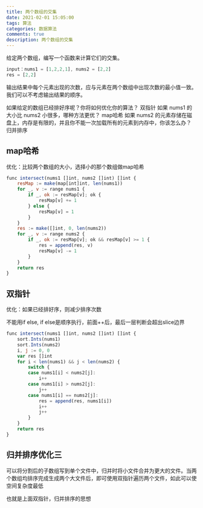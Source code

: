 ```yaml
---
title: 两个数组的交集
date: 2021-02-01 15:05:00
tags: 算法
categories: 数据算法
comments: true
description: 两个数组的交集
---
```


给定两个数组，编写一个函数来计算它们的交集。

``` javascript
input：nums1 = [1,2,2,1], nums2 = [2,2]
res = [2,2]
```
输出结果中每个元素出现的次数，应与元素在两个数组中出现次数的最小值一致。
我们可以不考虑输出结果的顺序。


如果给定的数组已经排好序呢？你将如何优化你的算法？ 双指针
如果 nums1 的大小比 nums2 小很多，哪种方法更优？ map哈希
如果 nums2 的元素存储在磁盘上，内存是有限的，并且你不能一次加载所有的元素到内存中，你该怎么办？ 归并排序


## map哈希

优化：比较两个数组的大小，选择小的那个数组做map哈希

``` javascript
func intersect(nums1 []int, nums2 []int) []int {
    resMap := make(map[int]int, len(nums1))
    for _, v := range nums1 {
        if _, ok := resMap[v]; ok {
            resMap[v] += 1
        } else {
            resMap[v] = 1
        }
    }
    res := make([]int, 0, len(nums2))
    for _, v := range nums2 {
        if _, ok := resMap[v]; ok && resMap[v] >= 1 {
            res = append(res, v)
            resMap[v] -= 1
        }
    }
    return res
}
```

## 双指针

优化：如果已经排好序，则减少排序次数

不能用if else, if else是顺序执行，前面++后，最后一层判断会超出slice边界

``` javascript
func intersect(nums1 []int, nums2 []int) []int {
    sort.Ints(nums1)
    sort.Ints(nums2)
    i, j := 0, 0
    var res []int
    for i < len(nums1) && j < len(nums2) {
        switch {
        case nums1[i] < nums2[j]:
            i++
        case nums1[i] > nums2[j]:
            j++
        case nums1[i] == nums2[j]:
            res = append(res, nums1[i])
            i++
            j++
        }
    }
    return res
}
```

## 归并排序优化三

可以将分割后的子数组写到单个文件中，归并时将小文件合并为更大的文件。当两个数组均排序完成生成两个大文件后，即可使用双指针遍历两个文件，如此可以使空间复杂度最低

也就是上面双指针，归并排序的思想

